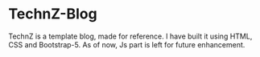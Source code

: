# TechnZ-Blog 

TechnZ is a template blog, made for reference. I have built it using HTML, CSS and Bootstrap-5. As of now, Js part is left for future enhancement.
